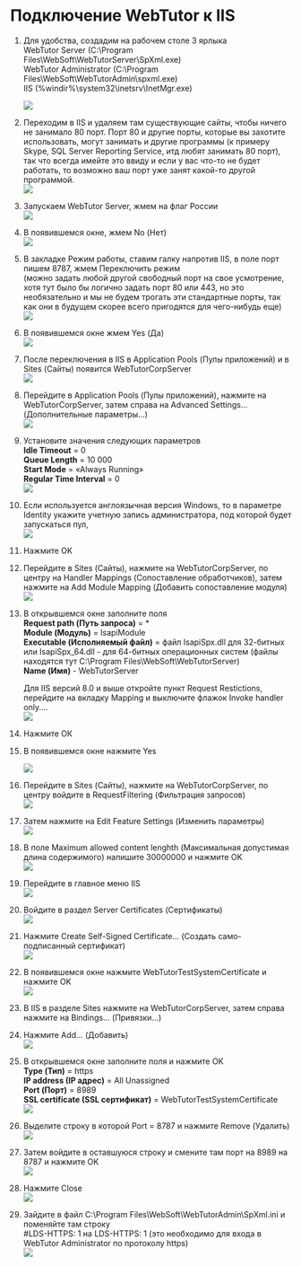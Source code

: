 # Подключение WebTutor к IIS

1. Для удобства, создадим на рабочем столе 3 ярлыка  
   WebTutor Server \(C:\Program Files\WebSoft\WebTutorServer\SpXml.exe\)  
   WebTutor Administrator \(C:\Program Files\WebSoft\WebTutorAdmin\spxml.exe\)  
   IIS \(%windir%\system32\inetsrv\InetMgr.exe\)

   ![](/TestSystem/ConnectingWebTutorToIIS/1.jpg)

2. Переходим в IIS и удаляем там существующие сайты, чтобы ничего не занимало 80 порт. Порт 80 и другие порты, которые вы захотите использовать, могут занимать и другие программы \(к примеру Skype, SQL Server Reporting Service, итд любят занимать 80 порт\), так что всегда имейте это ввиду и если у вас что-то не будет работать, то возможно ваш порт уже занят какой-то другой программой.  
   ![](/TestSystem/ConnectingWebTutorToIIS/2.jpg)

3. Запускаем WebTutor Server, жмем на флаг России  
   ![](/TestSystem/ConnectingWebTutorToIIS/3.jpg)

4. В появившемся окне, жмем No \(Нет\)  
   ![](/TestSystem/ConnectingWebTutorToIIS/4.jpg)

5. В закладке Режим работы, ставим галку напротив IIS, в поле порт пишем 8787, жмем Переключить режим  
   \(можно задать любой другой свободный порт на свое усмотрение, хотя тут было бы логично задать порт 80 или 443, но это необязательно и мы не будем трогать эти стандартные порты, так как они в будущем скорее всего пригодятся для чего-нибудь еще\)  
   ![](/TestSystem/ConnectingWebTutorToIIS/5.jpg)

6. В появившемся окне жмем Yes \(Да\)  
   ![](/TestSystem/ConnectingWebTutorToIIS/6.jpg)

7. После переключения в IIS в Application Pools \(Пулы приложений\) и в Sites \(Сайты\) появится WebTutorCorpServer  
   ![](/TestSystem/ConnectingWebTutorToIIS/7.jpg)

8. Перейдите в Application Pools \(Пулы приложений\), нажмите на WebTutorCorpServer, затем справа на Advanced Settings... \(Дополнительные параметры...\)  
   ![](/TestSystem/ConnectingWebTutorToIIS/8.jpg)

9. Установите значения следующих параметров  
   **Idle Timeout** = 0  
   **Queue Length** = 10 000  
   **Start Mode** = «Always Running»  
   **Regular Time Interval** = 0  
   ![](/TestSystem/ConnectingWebTutorToIIS/9.jpg)

10. Если используется англоязычная версия Windows, то в параметре Identity укажите учетную запись администратора, под которой будет запускаться пул,  
    ![](/TestSystem/ConnectingWebTutorToIIS/10.jpg)

11. Нажмите OK

12. Перейдите в Sites \(Сайты\), нажмите на WebTutorCorpServer, по центру на Handler Mappings \(Сопоставление обработчиков\), затем нажмите на Add Module Mapping \(Добавить сопоставление модуля\)  
    ![](/TestSystem/ConnectingWebTutorToIIS/11.jpg)

13. В открывшемся окне заполните поля  
    **Request path \(Путь запроса\)** = \*  
    **Module \(Модуль\)** = IsapiModule  
    **Executable \(Исполняемый файл\)** = файл IsapiSpx.dll для 32-битных или IsapiSpx\_64.dll - для 64-битных операционных систем \(файлы находятся тут C:\Program Files\WebSoft\WebTutorServer\)  
    **Name \(Имя\)** - WebTutorServer

    Для IIS версий 8.0 и выше откройте пункт Request Restictions, перейдите на вкладку Mapping и выключите флажок Invoke handler only....  
    ![](/TestSystem/ConnectingWebTutorToIIS/12.jpg)

14. Нажмите ОК

15. В появившемся окне нажмите Yes

    ![](/TestSystem/ConnectingWebTutorToIIS/13.jpg)

16. Перейдите в Sites \(Сайты\), нажмите на WebTutorCorpServer, по центру войдите в RequestFiltering \(Фильтрация запросов\)  
    ![](/TestSystem/ConnectingWebTutorToIIS/14.jpg)

17. Затем нажмите на  Edit Feature Settings \(Изменить параметры\)  
    ![](/TestSystem/ConnectingWebTutorToIIS/15.jpg)

18. В поле Maximum allowed content lenghth \(Максимальная допустимая длина содержимого\) напишите 30000000 и нажмите OK  
    ![](/TestSystem/ConnectingWebTutorToIIS/16.jpg)

19. Перейдите в главное меню IIS  
    ![](/TestSystem/ConnectingWebTutorToIIS/18.jpg)

20. Войдите в раздел Server Certificates \(Сертификаты\)  
    ![](/TestSystem/ConnectingWebTutorToIIS/19.jpg)

21. Нажмите Create Self-Signed Certificate... \(Создать само-подписанный сертификат\)  
    ![](/TestSystem/ConnectingWebTutorToIIS/20.jpg)

22. В появившемся окне нажмите WebTutorTestSystemCertificate и нажмите OK  
    ![](/TestSystem/ConnectingWebTutorToIIS/21.jpg)

23. В IIS в разделе Sites нажмите на WebTutorCorpServer, затем справа нажмите на Bindings... \(Привязки...\)

24. Нажмите Add... \(Добавить\)  
    ![](/TestSystem/ConnectingWebTutorToIIS/22.jpg)

25. В открывшемся окне заполните поля и нажмите OK  
    **Type \(Тип\)** = https  
    **IP address \(IP адрес\)** = All Unassigned  
    **Port \(Порт\)** = 8989  
    **SSL certificate \(SSL сертификат\)** = WebTutorTestSystemCertificate  
    ![](/TestSystem/ConnectingWebTutorToIIS/24.jpg)

26. Выделите строку в которой Port = 8787 и нажмите Remove \(Удалить\)  
    ![](/TestSystem/ConnectingWebTutorToIIS/25.jpg)

27. Затем войдите в оставшуюся строку и смените там порт на 8989 на 8787 и нажмите OK  
    ![](/TestSystem/ConnectingWebTutorToIIS/23.jpg)

28. Нажмите Close  
    ![](/TestSystem/ConnectingWebTutorToIIS/26.jpg)

29. Зайдите в файл C:\Program Files\WebSoft\WebTutorAdmin\SpXml.ini и поменяйте там строку  
    \#LDS-HTTPS: 1 на LDS-HTTPS: 1 \(это необходимо для входа в WebTutor Administrator по протоколу https\)  
    ![](/TestSystem/ConnectingWebTutorToIIS/27.jpg)



